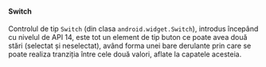 
#### Switch

Controlul de tip `Switch` (din clasa `android.widget.Switch`), introdus
începând cu nivelul de API 14, este tot un element de tip buton ce poate
avea două stări (selectat și neselectat), având forma unei bare
derulante prin care se poate realiza tranziția între cele două valori,
aflate la capatele acesteia.